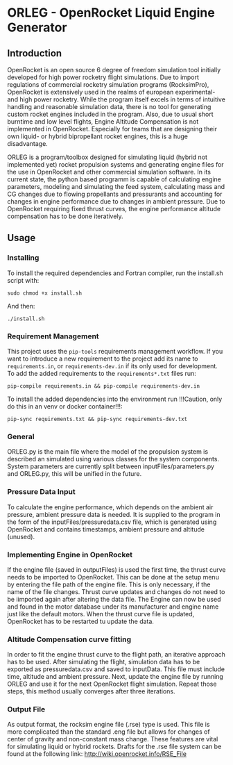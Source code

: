 # ORLEG - OpenRocket Liquid Engine Generator

## Introduction

OpenRocket is an open source 6 degree of freedom simulation tool initially developed for high power rocketry flight simulations. Due to import regulations of commercial rocketry simulation programs (RocksimPro), OpenRocket is extensively used in the realms of european experimental- and high power rocketry. While the program itself excels in terms of intuitive handling and reasonable simulation data, there is no tool for generating custom rocket engines included in the program. Also, due to usual short burntime and low level flights, Engine Altitude Compensation is not implemented in OpenRocket. Especially for teams that are designing their own liquid- or hybrid bipropellant rocket engines, this is a huge disadvantage.

ORLEG is a program/toolbox designed for simulating liquid (hybrid not implemented yet) rocket propulsion systems and generating engine files for the use in OpenRocket and other commercial simulation software. In its current state, the python based programm is capable of calculating engine parameters, modeling and simulating the feed system, calculating mass and CG changes due to flowing propellants and pressurants and accounting for changes in engine performance due to changes in ambient pressure. Due to OpenRocket requiring fixed thrust curves, the engine performance altitude compensation has to be done iteratively.

## Usage

### Installing

To install the required dependencies and Fortran compiler, run the install.sh script with:

```sudo chmod +x install.sh```

And then:

```./install.sh```

### Requirement Management

This project uses the `pip-tools` requirements management workflow.
If you want to introduce a new requirement to the project add its name to `requirements.in`, or `requirements-dev.in` if its only used for development.
To add the added requirements to the `requirements*.txt` files run:

```pip-compile requirements.in && pip-compile requirements-dev.in```

To install the added dependencies into the environment run  !!!Caution, only do this in an venv or docker container!!!:

```pip-sync requirements.txt && pip-sync requirements-dev.txt```

### General

ORLEG.py is the main file where the model of the propulsion system is described an simulated using various classes for the system components.
System parameters are currently split between inputFiles/parameters.py and ORLEG.py, this will be unified in the future.

### Pressure Data Input

To calculate the engine performance, which depends on the ambient air pressure, ambient pressure data is needed.
It is supplied to the program in the form of the inputFiles/pressuredata.csv file, which is generated using OpenRocket and contains timestamps, ambient pressure and altitude (unused).

### Implementing Engine in OpenRocket

If the engine file (saved in outputFiles) is used the first time, the thrust curve needs to be imported to OpenRocket.
This can be done at the setup menu by entering the file path of the engine file.
This is only necessary, if the name of the file changes.
Thrust curve updates and changes do not need to be iimported again after altering the data file.
The Engine can now be used and found in the motor database under its manufacturer and engine name just like the default motors.
When the thrust curve file is updated, OpenRocket has to be restarted tu update the data.

### Altitude Compensation curve fitting

In order to fit the engine thrust curve to the flight path, an iterative approach has to be used.
After simulating the flight, simulation data has to be exported as pressuredata.csv and saved to inputData.
This file must include time, altitude and ambient pressure.
Next, update the engine file by running ORLEG and use it for the next OpenRocket flight simulation.
Repeat those steps, this method usually converges after three iterations.

### Output File

As output format, the rocksim engine file (.rse) type is used.
This file is more complicated than the standard .eng file but allows for changes of center of gravity and non-constant mass change.
These features are vital for simulating liquid or hybrid rockets.
Drafts for the .rse file system can be found at the following link: <http://wiki.openrocket.info/RSE_File>
